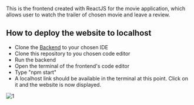 This is the frontend created with ReactJS for the movie application, which allows user to watch the trailer of chosen movie and leave a review.

## How to deploy the website to localhost
- Clone the [Backend](https://github.com/QuangMinhTran26/MoviesBackend) to your chosen IDE 
- Clone this repository to you chosen code editor
- Run the backend
- Open the terminal of the frontend's code editor
- Type "npm start"
- A localhost link should be available in the terminal at this point. Click on it and the website is now displayed.

![1](https://github.com/QuangMinhTran26/MoviesFrontend/assets/123067605/7b44ac06-15a0-46af-bd8c-35a9fbb2c22b)

